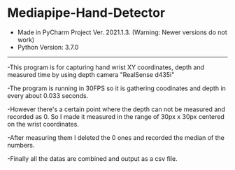 # Mediapipe-Hand-Detector

- Made in PyCharm Project Ver. 2021.1.3. (Warning: Newer versions do not work)
- Python Version: 3.7.0
***
-This program is for capturing hand wrist XY coordinates, depth and measured time by using depth camera "RealSense d435i"

-The program is running in 30FPS so it is gathering coodinates and depth in every about 0.033 seconds.

-However there's a certain point where the depth can not be measured and recorded as 0. So I made it measured in the range of 30px x 30px centered on the wrist coordinates.

-After measuring them I deleted the 0 ones and recorded the median of the numbers.

-Finally all the datas are combined and output as a csv file.
